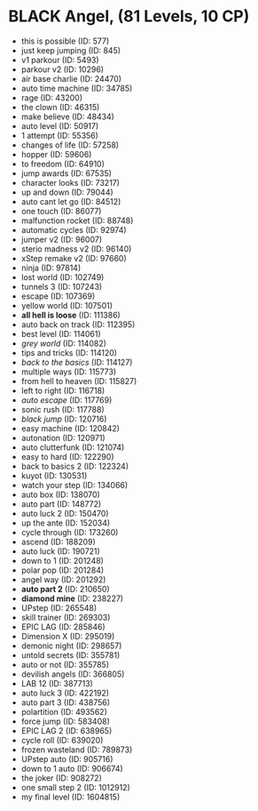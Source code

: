 # BLACK Angel, (81 Levels, 10 CP)

- this is possible (ID: 577)
- just keep jumping (ID: 845)
- v1 parkour (ID: 5493)
- parkour v2 (ID: 10296)
- air base charlie (ID: 24470)
- auto time machine (ID: 34785)
- rage (ID: 43200)
- the clown (ID: 46315)
- make believe (ID: 48434)
- auto level (ID: 50917)
- 1 attempt (ID: 55356)
- changes of life (ID: 57258)
- hopper (ID: 59606)
- to freedom (ID: 64910)
- jump awards (ID: 67535)
- character looks (ID: 73217)
- up and down (ID: 79044)
- auto cant let go (ID: 84512)
- one touch (ID: 86077)
- malfunction rocket (ID: 88748)
- automatic cycles (ID: 92974)
- jumper v2 (ID: 96007)
- sterio madness v2 (ID: 96140)
- xStep remake v2 (ID: 97660)
- ninja (ID: 97814)
- lost world (ID: 102749)
- tunnels 3 (ID: 107243)
- escape (ID: 107369)
- yellow world (ID: 107501)
- **all hell is loose** (ID: 111386)
- auto back on track (ID: 112395)
- best level (ID: 114061)
- *grey world* (ID: 114082)
- tips and tricks (ID: 114120)
- *back to the basics* (ID: 114127)
- multiple ways (ID: 115773)
- from hell to heaven (ID: 115827)
- left to right (ID: 116718)
- *auto escape* (ID: 117769)
- sonic rush (ID: 117788)
- *black jump* (ID: 120716)
- easy machine (ID: 120842)
- autonation (ID: 120971)
- auto clutterfunk (ID: 121074)
- easy to hard (ID: 122290)
- back to basics 2 (ID: 122324)
- kuyot (ID: 130531)
- watch your step (ID: 134066)
- auto box (ID: 138070)
- auto part (ID: 148772)
- auto luck 2 (ID: 150470)
- up the ante (ID: 152034)
- cycle through (ID: 173260)
- ascend (ID: 188209)
- auto luck (ID: 190721)
- down to 1 (ID: 201248)
- polar pop (ID: 201284)
- angel way (ID: 201292)
- **auto part 2** (ID: 210650)
- **diamond mine** (ID: 238227)
- UPstep (ID: 265548)
- skill trainer (ID: 269303)
- EPIC LAG (ID: 285846)
- Dimension X (ID: 295019)
- demonic night (ID: 298657)
- untold secrets (ID: 355781)
- auto or not (ID: 355785)
- devilish angels (ID: 366805)
- LAB 12 (ID: 387713)
- auto luck 3 (ID: 422192)
- auto part 3 (ID: 438756)
- polartition (ID: 493562)
- force jump (ID: 583408)
- EPIC LAG 2 (ID: 638965)
- cycle roll (ID: 639020)
- frozen wasteland (ID: 789873)
- UPstep auto (ID: 905716)
- down to 1 auto (ID: 906674)
- the joker (ID: 908272)
- one small step 2 (ID: 1012912)
- my final level (ID: 1604815)

